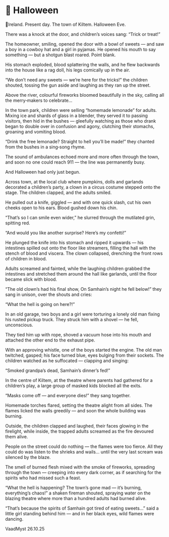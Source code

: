 # 🎃 Halloween



📍Ireland. Present day.
The town of Kiltem.
Halloween Eve.


There was a knock at the door, and children’s voices sang:
“Trick or treat!”

The homeowner, smiling, opened the door with a bowl of sweets — and saw a boy in a cowboy hat and a girl in pyjamas.
He opened his mouth to say something — but a shotgun blast roared.
Point blank.

His stomach exploded, blood splattering the walls, and he flew backwards into the house like a rag doll, his legs comically up in the air.

“We don’t need any sweets — we’re here for the tricks!”
the children shouted, tossing the gun aside and laughing as they ran up the street.

Above the river, colourful fireworks bloomed beautifully in the sky, calling all the merry‑makers to celebrate…



In the town park, children were selling “homemade lemonade” for adults.
Mixing ice and shards of glass in a blender, they served it to passing visitors, then hid in the bushes — gleefully watching as those who drank began to double over in confusion and agony, clutching their stomachs, groaning and vomiting blood.

“Drink the free lemonade?
Straight to hell you’ll be made!”
they chanted from the bushes in a sing‑song rhyme.

The sound of ambulances echoed more and more often through the town, and soon no one could reach 911 —
the line was permanently busy.

And Halloween had only just begun.



Across town, at the local club where pumpkins, dolls and garlands decorated a children’s party, a clown in a circus costume stepped onto the stage.
The children clapped, and the adults smiled.

He pulled out a knife, giggled — and with one quick slash, cut his own cheeks open to his ears.
Blood gushed down his chin.

“That’s so I can smile even wider,”
he slurred through the mutilated grin, spitting red.

“And would you like another surprise?
Here’s my confetti!”

He plunged the knife into his stomach and ripped it upwards — his intestines spilled out onto the floor like streamers, filling the hall with the stench of blood and viscera.
The clown collapsed, drenching the front rows of children in blood.

Adults screamed and fainted,
while the laughing children grabbed the intestines and stretched them around the hall like garlands,
until the floor became slick with blood.

“The old clown’s had his final show,
On Samhain’s night he fell below!”
they sang in unison, over the shouts and cries:

“What the hell is going on here?!”



In an old garage, two boys and a girl were torturing a lonely old man fixing his rusted pickup truck.
They struck him with a shovel — he fell, unconscious.

They tied him up with rope, shoved a vacuum hose into his mouth and attached the other end to the exhaust pipe.

With an approving whistle, one of the boys started the engine.
The old man twitched, gasped; his face turned blue, eyes bulging from their sockets.
The children watched as he suffocated — clapping and singing:

“Smoked grandpa’s dead, Samhain’s dinner’s fed!”



In the centre of Kiltem, at the theatre where parents had gathered for a children’s play, a large group of masked kids blocked all the exits.

“Masks come off — and everyone dies!”
they sang together.

Homemade torches flared, setting the theatre alight from all sides.
The flames licked the walls greedily — and soon the whole building was burning.

Outside, the children clapped and laughed,
their faces glowing in the firelight,
while inside, the trapped adults screamed as the fire devoured them alive.

People on the street could do nothing — the flames were too fierce.
All they could do was listen to the shrieks and wails…
until the very last scream was silenced by the blaze.

The smell of burned flesh mixed with the smoke of fireworks, spreading through the town —
creeping into every dark corner,
as if searching for the spirits who had missed such a feast.



“What the hell is happening? The town’s gone mad — it’s burning, everything’s chaos!”
a shaken fireman shouted, spraying water on the blazing theatre where more than a hundred adults had burned alive.

“That’s because the spirits of Samhain got tired of eating sweets…”
said a little girl standing behind him —
and in her black eyes, wild flames were dancing.



VaadMyst
26.10.25
